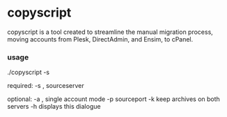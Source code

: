 copyscript
==========

copyscript is a tool created to streamline the manual migration process, moving accounts from Plesk, DirectAdmin, and Ensim, to cPanel.

### usage

./copyscript -s <hostname or ip>
        
required:
-s <hostname or ip>, sourceserver

optional:
-a <username or domain>, single account mode
-p sourceport
-k keep archives on both servers
-h displays this dialogue

